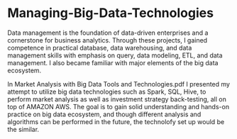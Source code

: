 # Managing-Big-Data-Technologies
Data management is the foundation of data-driven enterprises and a cornerstone for business analytics. Through these projects, I gained competence in practical database, data warehousing, and data management skills with emphasis on query, data modeling, ETL, and data management. I also became familiar with major elements of the big data ecosystem.

In Market Analysis with Big Data Tools and Technologies.pdf I presented my attempt to utilize big data technologies such as Spark, SQL, Hive, to perform market analysis as well as investment strategy back-testing, all on top of AMAZON AWS. The goal is to gain solid understanding and hands-on practice on big data ecosystem, and though different analysis and algorithms can be performed in the future, the technolofy set up would be the similar.     
